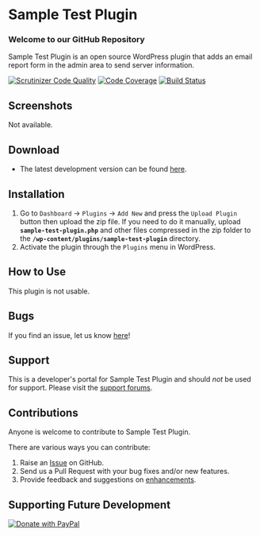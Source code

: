 # Sample Test Plugin

### Welcome to our GitHub Repository

Sample Test Plugin is an open source WordPress plugin that adds an email report form in the admin area to send server information.

[![Scrutinizer Code Quality](https://scrutinizer-ci.com/g/michaeluno/sample-test-plugin/badges/quality-score.png?b=master)](https://scrutinizer-ci.com/g/michaeluno/sample-test-plugin/?branch=master)
[![Code Coverage](https://scrutinizer-ci.com/g/michaeluno/sample-test-plugin/badges/coverage.png?b=master)](https://scrutinizer-ci.com/g/michaeluno/sample-test-plugin/?branch=master)
[![Build Status](https://scrutinizer-ci.com/g/michaeluno/sample-test-plugin/badges/build.png?b=master)](https://scrutinizer-ci.com/g/michaeluno/sample-test-plugin/build-status/master)

## Screenshots 
Not available.


## Download ##

- The latest development version can be found [here](https://github.com/michaeluno/sample-test-plugin/branches). 

## Installation ##

1. Go to `Dashboard` -> `Plugins` -> `Add New` and press the `Upload Plugin` button then upload the zip file. If you need to do it manually, upload **`sample-test-plugin.php`** and other files compressed in the zip folder to the **`/wp-content/plugins/sample-test-plugin`** directory. 
2. Activate the plugin through the `Plugins` menu in WordPress.

## How to Use ##

This plugin is not usable.
 
## Bugs ##
If you find an issue, let us know [here](https://github.com/michaeluno/sample-test-plugin/issues)!

## Support ##
This is a developer's portal for Sample Test Plugin and should _not_ be used for support. Please visit the [support forums](http://wordpress.org/support/plugin/sample-test-plugin).

## Contributions ##
Anyone is welcome to contribute to Sample Test Plugin.

There are various ways you can contribute:

1. Raise an [Issue](https://github.com/michaeluno/sample-test-plugin/issues) on GitHub.
2. Send us a Pull Request with your bug fixes and/or new features.
3. Provide feedback and suggestions on [enhancements](https://github.com/michaeluno/sample-test-plugin/issues?direction=desc&labels=Enhancement&page=1&sort=created&state=open).

## Supporting Future Development ##

[![Donate with PayPal](https://www.paypal.com/en_US/i/btn/x-click-but04.gif)](http://en.michaeluno.jp/donate) 
